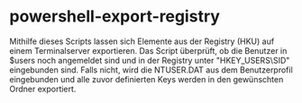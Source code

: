 # powershell-export-registry

Mithilfe dieses Scripts lassen sich Elemente aus der Registry (HKU) auf einem Terminalserver exportieren.
Das Script überprüft, ob die Benutzer in $users noch angemeldet sind und in der Registry unter "HKEY_USERS\SID" eingebunden sind. Falls nicht, wird die NTUSER.DAT aus dem Benutzerprofil eingebunden und alle zuvor definierten Keys werden in den gewünschten Ordner exportiert.
